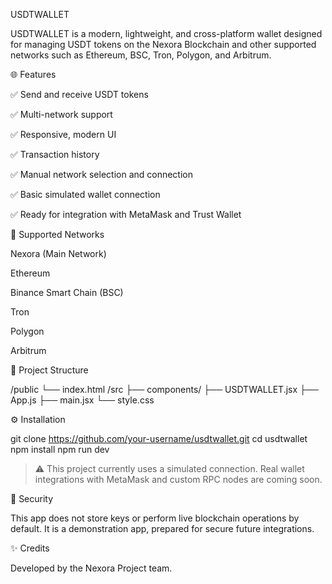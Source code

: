 USDTWALLET

USDTWALLET is a modern, lightweight, and cross-platform wallet designed for managing USDT tokens on the Nexora Blockchain and other supported networks such as Ethereum, BSC, Tron, Polygon, and Arbitrum.

🌐 Features

✅ Send and receive USDT tokens

✅ Multi-network support

✅ Responsive, modern UI

✅ Transaction history

✅ Manual network selection and connection

✅ Basic simulated wallet connection

✅ Ready for integration with MetaMask and Trust Wallet


🚀 Supported Networks

Nexora (Main Network)

Ethereum

Binance Smart Chain (BSC)

Tron

Polygon

Arbitrum


🧱 Project Structure

/public
  └── index.html
/src
  ├── components/
  ├── USDTWALLET.jsx
  ├── App.js
  ├── main.jsx
  └── style.css

⚙️ Installation

git clone https://github.com/your-username/usdtwallet.git
cd usdtwallet
npm install
npm run dev

> ⚠️ This project currently uses a simulated connection. Real wallet integrations with MetaMask and custom RPC nodes are coming soon.



🔐 Security

This app does not store keys or perform live blockchain operations by default. It is a demonstration app, prepared for secure future integrations.

✨ Credits

Developed by the Nexora Project team.

